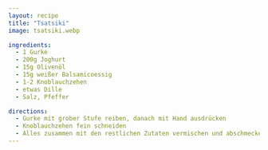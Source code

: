 ```yaml
---
layout: recipe
title: "Tsatsiki"
image: tsatsiki.webp

ingredients:
  - 1 Gurke
  - 200g Joghurt
  - 15g Olivenöl
  - 15g weißer Balsamicoessig
  - 1-2 Knoblauchzehen
  - etwas Dille
  - Salz, Pfeffer

directions:
  - Gurke mit grober Stufe reiben, danach mit Hand ausdrücken
  - Knoblauchzehen fein schneiden
  - Alles zusammen mit den restlichen Zutaten vermischen und abschmecken
---
```

